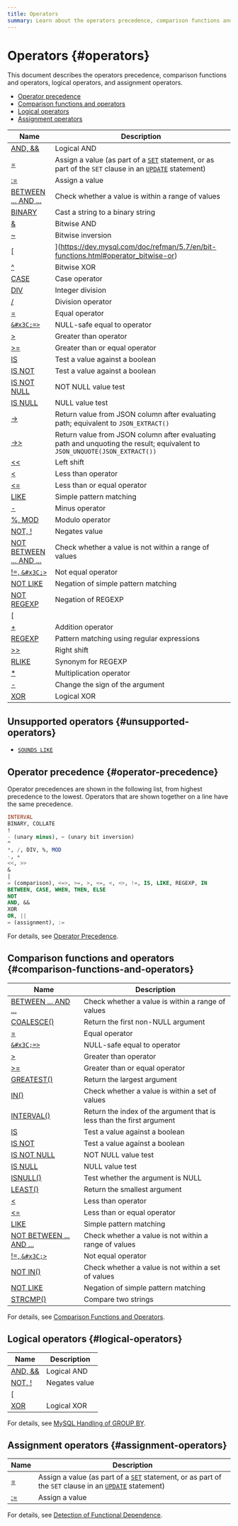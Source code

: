 ```yaml
---
title: Operators
summary: Learn about the operators precedence, comparison functions and operators, logical operators, and assignment operators.
---
```


# Operators {#operators}

This document describes the operators precedence, comparison functions and operators, logical operators, and assignment operators.

-   [Operator precedence](#operator-precedence)
-   [Comparison functions and operators](#comparison-functions-and-operators)
-   [Logical operators](#logical-operators)
-   [Assignment operators](#assignment-operators)

| Name                                                                                                              | Description                                                                                                                                                                                                                |
| ----------------------------------------------------------------------------------------------------------------- | -------------------------------------------------------------------------------------------------------------------------------------------------------------------------------------------------------------------------- |
| [AND, &#x26;&#x26;](https://dev.mysql.com/doc/refman/5.7/en/logical-operators.html#operator_and)                  | Logical AND                                                                                                                                                                                                                |
| [=](https://dev.mysql.com/doc/refman/5.7/en/assignment-operators.html#operator_assign-equal)                      | Assign a value (as part of a [`SET`](https://dev.mysql.com/doc/refman/5.7/en/set-variable.html) statement, or as part of the `SET` clause in an [`UPDATE`](https://dev.mysql.com/doc/refman/5.7/en/update.html) statement) |
| [:=](https://dev.mysql.com/doc/refman/5.7/en/assignment-operators.html#operator_assign-value)                     | Assign a value                                                                                                                                                                                                             |
| [BETWEEN ... AND ...](https://dev.mysql.com/doc/refman/5.7/en/comparison-operators.html#operator_between)         | Check whether a value is within a range of values                                                                                                                                                                          |
| [BINARY](https://dev.mysql.com/doc/refman/5.7/en/cast-functions.html#operator_binary)                             | Cast a string to a binary string                                                                                                                                                                                           |
| [&#x26;](https://dev.mysql.com/doc/refman/5.7/en/bit-functions.html#operator_bitwise-and)                         | Bitwise AND                                                                                                                                                                                                                |
| [~](https://dev.mysql.com/doc/refman/5.7/en/bit-functions.html#operator_bitwise-invert)                           | Bitwise inversion                                                                                                                                                                                                          |
| [|](https://dev.mysql.com/doc/refman/5.7/en/bit-functions.html#operator_bitwise-or)                               | Bitwise OR                                                                                                                                                                                                                 |
| [^](https://dev.mysql.com/doc/refman/5.7/en/bit-functions.html#operator_bitwise-xor)                              | Bitwise XOR                                                                                                                                                                                                                |
| [CASE](https://dev.mysql.com/doc/refman/5.7/en/flow-control-functions.html#operator_case)                         | Case operator                                                                                                                                                                                                              |
| [DIV](https://dev.mysql.com/doc/refman/5.7/en/arithmetic-functions.html#operator_div)                             | Integer division                                                                                                                                                                                                           |
| [/](https://dev.mysql.com/doc/refman/5.7/en/arithmetic-functions.html#operator_divide)                            | Division operator                                                                                                                                                                                                          |
| [=](https://dev.mysql.com/doc/refman/5.7/en/comparison-operators.html#operator_equal)                             | Equal operator                                                                                                                                                                                                             |
| [`&#x3C;=>`](https://dev.mysql.com/doc/refman/5.7/en/comparison-operators.html#operator_equal-to)                 | NULL-safe equal to operator                                                                                                                                                                                                |
| [>](https://dev.mysql.com/doc/refman/5.7/en/comparison-operators.html#operator_greater-than)                      | Greater than operator                                                                                                                                                                                                      |
| [>=](https://dev.mysql.com/doc/refman/5.7/en/comparison-operators.html#operator_greater-than-or-equal)            | Greater than or equal operator                                                                                                                                                                                             |
| [IS](https://dev.mysql.com/doc/refman/5.7/en/comparison-operators.html#operator_is)                               | Test a value against a boolean                                                                                                                                                                                             |
| [IS NOT](https://dev.mysql.com/doc/refman/5.7/en/comparison-operators.html#operator_is-not)                       | Test a value against a boolean                                                                                                                                                                                             |
| [IS NOT NULL](https://dev.mysql.com/doc/refman/5.7/en/comparison-operators.html#operator_is-not-null)             | NOT NULL value test                                                                                                                                                                                                        |
| [IS NULL](https://dev.mysql.com/doc/refman/5.7/en/comparison-operators.html#operator_is-null)                     | NULL value test                                                                                                                                                                                                            |
| [->](https://dev.mysql.com/doc/refman/5.7/en/json-search-functions.html#operator_json-column-path)                | Return value from JSON column after evaluating path; equivalent to `JSON_EXTRACT()`                                                                                                                                        |
| [->>](https://dev.mysql.com/doc/refman/5.7/en/json-search-functions.html#operator_json-inline-path)               | Return value from JSON column after evaluating path and unquoting the result; equivalent to `JSON_UNQUOTE(JSON_EXTRACT())`                                                                                                 |
| [&#x3C;&#x3C;](https://dev.mysql.com/doc/refman/5.7/en/bit-functions.html#operator_left-shift)                    | Left shift                                                                                                                                                                                                                 |
| [&#x3C;](https://dev.mysql.com/doc/refman/5.7/en/comparison-operators.html#operator_less-than)                    | Less than operator                                                                                                                                                                                                         |
| [&#x3C;=](https://dev.mysql.com/doc/refman/5.7/en/comparison-operators.html#operator_less-than-or-equal)          | Less than or equal operator                                                                                                                                                                                                |
| [LIKE](https://dev.mysql.com/doc/refman/5.7/en/string-comparison-functions.html#operator_like)                    | Simple pattern matching                                                                                                                                                                                                    |
| [-](https://dev.mysql.com/doc/refman/5.7/en/arithmetic-functions.html#operator_minus)                             | Minus operator                                                                                                                                                                                                             |
| [%, MOD](https://dev.mysql.com/doc/refman/5.7/en/arithmetic-functions.html#operator_mod)                          | Modulo operator                                                                                                                                                                                                            |
| [NOT, !](https://dev.mysql.com/doc/refman/5.7/en/logical-operators.html#operator_not)                             | Negates value                                                                                                                                                                                                              |
| [NOT BETWEEN ... AND ...](https://dev.mysql.com/doc/refman/5.7/en/comparison-operators.html#operator_not-between) | Check whether a value is not within a range of values                                                                                                                                                                      |
| [!=, `&#x3C;>`](https://dev.mysql.com/doc/refman/5.7/en/comparison-operators.html#operator_not-equal)             | Not equal operator                                                                                                                                                                                                         |
| [NOT LIKE](https://dev.mysql.com/doc/refman/5.7/en/string-comparison-functions.html#operator_not-like)            | Negation of simple pattern matching                                                                                                                                                                                        |
| [NOT REGEXP](https://dev.mysql.com/doc/refman/5.7/en/regexp.html#operator_not-regexp)                             | Negation of REGEXP                                                                                                                                                                                                         |
| [||, OR](https://dev.mysql.com/doc/refman/5.7/en/logical-operators.html#operator_or)                              | Logical OR                                                                                                                                                                                                                 |
| [+](https://dev.mysql.com/doc/refman/5.7/en/arithmetic-functions.html#operator_plus)                              | Addition operator                                                                                                                                                                                                          |
| [REGEXP](https://dev.mysql.com/doc/refman/5.7/en/regexp.html#operator_regexp)                                     | Pattern matching using regular expressions                                                                                                                                                                                 |
| [>>](https://dev.mysql.com/doc/refman/5.7/en/bit-functions.html#operator_right-shift)                             | Right shift                                                                                                                                                                                                                |
| [RLIKE](https://dev.mysql.com/doc/refman/5.7/en/regexp.html#operator_regexp)                                      | Synonym for REGEXP                                                                                                                                                                                                         |
| [*](https://dev.mysql.com/doc/refman/5.7/en/arithmetic-functions.html#operator_times)                             | Multiplication operator                                                                                                                                                                                                    |
| [-](https://dev.mysql.com/doc/refman/5.7/en/arithmetic-functions.html#operator_unary-minus)                       | Change the sign of the argument                                                                                                                                                                                            |
| [XOR](https://dev.mysql.com/doc/refman/5.7/en/logical-operators.html#operator_xor)                                | Logical XOR                                                                                                                                                                                                                |

## Unsupported operators {#unsupported-operators}

-   [`SOUNDS LIKE`](https://dev.mysql.com/doc/refman/5.7/en/string-functions.html#operator_sounds-like)

## Operator precedence {#operator-precedence}

Operator precedences are shown in the following list, from highest precedence to the lowest. Operators that are shown together on a line have the same precedence.

```sql
INTERVAL
BINARY, COLLATE
!
- (unary minus), ~ (unary bit inversion)
^
*, /, DIV, %, MOD
-, +
<<, >>
&
|
= (comparison), <=>, >=, >, <=, <, <>, !=, IS, LIKE, REGEXP, IN
BETWEEN, CASE, WHEN, THEN, ELSE
NOT
AND, &&
XOR
OR, ||
= (assignment), :=
```

For details, see [Operator Precedence](https://dev.mysql.com/doc/refman/5.7/en/operator-precedence.html).

## Comparison functions and operators {#comparison-functions-and-operators}

| Name                                                                                                              | Description                                                           |
| ----------------------------------------------------------------------------------------------------------------- | --------------------------------------------------------------------- |
| [BETWEEN ... AND ...](https://dev.mysql.com/doc/refman/5.7/en/comparison-operators.html#operator_between)         | Check whether a value is within a range of values                     |
| [COALESCE()](https://dev.mysql.com/doc/refman/5.7/en/comparison-operators.html#function_coalesce)                 | Return the first non-NULL argument                                    |
| [=](https://dev.mysql.com/doc/refman/5.7/en/comparison-operators.html#operator_equal)                             | Equal operator                                                        |
| [`&#x3C;=>`](https://dev.mysql.com/doc/refman/5.7/en/comparison-operators.html#operator_equal-to)                 | NULL-safe equal to operator                                           |
| [>](https://dev.mysql.com/doc/refman/5.7/en/comparison-operators.html#operator_greater-than)                      | Greater than operator                                                 |
| [>=](https://dev.mysql.com/doc/refman/5.7/en/comparison-operators.html#operator_greater-than-or-equal)            | Greater than or equal operator                                        |
| [GREATEST()](https://dev.mysql.com/doc/refman/5.7/en/comparison-operators.html#function_greatest)                 | Return the largest argument                                           |
| [IN()](https://dev.mysql.com/doc/refman/5.7/en/comparison-operators.html#function_in)                             | Check whether a value is within a set of values                       |
| [INTERVAL()](https://dev.mysql.com/doc/refman/5.7/en/comparison-operators.html#function_interval)                 | Return the index of the argument that is less than the first argument |
| [IS](https://dev.mysql.com/doc/refman/5.7/en/comparison-operators.html#operator_is)                               | Test a value against a boolean                                        |
| [IS NOT](https://dev.mysql.com/doc/refman/5.7/en/comparison-operators.html#operator_is-not)                       | Test a value against a boolean                                        |
| [IS NOT NULL](https://dev.mysql.com/doc/refman/5.7/en/comparison-operators.html#operator_is-not-null)             | NOT NULL value test                                                   |
| [IS NULL](https://dev.mysql.com/doc/refman/5.7/en/comparison-operators.html#operator_is-null)                     | NULL value test                                                       |
| [ISNULL()](https://dev.mysql.com/doc/refman/5.7/en/comparison-operators.html#function_isnull)                     | Test whether the argument is NULL                                     |
| [LEAST()](https://dev.mysql.com/doc/refman/5.7/en/comparison-operators.html#function_least)                       | Return the smallest argument                                          |
| [&#x3C;](https://dev.mysql.com/doc/refman/5.7/en/comparison-operators.html#operator_less-than)                    | Less than operator                                                    |
| [&#x3C;=](https://dev.mysql.com/doc/refman/5.7/en/comparison-operators.html#operator_less-than-or-equal)          | Less than or equal operator                                           |
| [LIKE](https://dev.mysql.com/doc/refman/5.7/en/string-comparison-functions.html#operator_like)                    | Simple pattern matching                                               |
| [NOT BETWEEN ... AND ...](https://dev.mysql.com/doc/refman/5.7/en/comparison-operators.html#operator_not-between) | Check whether a value is not within a range of values                 |
| [!=, `&#x3C;>`](https://dev.mysql.com/doc/refman/5.7/en/comparison-operators.html#operator_not-equal)             | Not equal operator                                                    |
| [NOT IN()](https://dev.mysql.com/doc/refman/5.7/en/comparison-operators.html#function_not-in)                     | Check whether a value is not within a set of values                   |
| [NOT LIKE](https://dev.mysql.com/doc/refman/5.7/en/string-comparison-functions.html#operator_not-like)            | Negation of simple pattern matching                                   |
| [STRCMP()](https://dev.mysql.com/doc/refman/5.7/en/string-comparison-functions.html#function_strcmp)              | Compare two strings                                                   |

For details, see [Comparison Functions and Operators](https://dev.mysql.com/doc/refman/5.7/en/comparison-operators.html).

## Logical operators {#logical-operators}

| Name                                                                                             | Description   |
| ------------------------------------------------------------------------------------------------ | ------------- |
| [AND, &#x26;&#x26;](https://dev.mysql.com/doc/refman/5.7/en/logical-operators.html#operator_and) | Logical AND   |
| [NOT, !](https://dev.mysql.com/doc/refman/5.7/en/logical-operators.html#operator_not)            | Negates value |
| [||, OR](https://dev.mysql.com/doc/refman/5.7/en/logical-operators.html#operator_or)             | Logical OR    |
| [XOR](https://dev.mysql.com/doc/refman/5.7/en/logical-operators.html#operator_xor)               | Logical XOR   |

For details, see [MySQL Handling of GROUP BY](https://dev.mysql.com/doc/refman/5.7/en/group-by-handling.html).

## Assignment operators {#assignment-operators}

| Name                                                                                          | Description                                                                                                                                                                                                                |
| --------------------------------------------------------------------------------------------- | -------------------------------------------------------------------------------------------------------------------------------------------------------------------------------------------------------------------------- |
| [=](https://dev.mysql.com/doc/refman/5.7/en/assignment-operators.html#operator_assign-equal)  | Assign a value (as part of a [`SET`](https://dev.mysql.com/doc/refman/5.7/en/set-variable.html) statement, or as part of the `SET` clause in an [`UPDATE`](https://dev.mysql.com/doc/refman/5.7/en/update.html) statement) |
| [:=](https://dev.mysql.com/doc/refman/5.7/en/assignment-operators.html#operator_assign-value) | Assign a value                                                                                                                                                                                                             |

For details, see [Detection of Functional Dependence](https://dev.mysql.com/doc/refman/5.7/en/group-by-functional-dependence.html).
